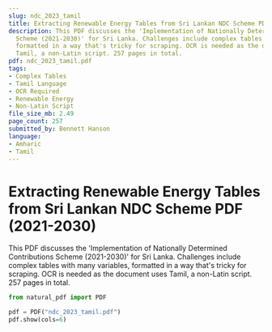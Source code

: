 ```yaml
---
slug: ndc_2023_tamil
title: Extracting Renewable Energy Tables from Sri Lankan NDC Scheme PDF (2021-2030)
description: This PDF discusses the 'Implementation of Nationally Determined Contributions
  Scheme (2021-2030)' for Sri Lanka. Challenges include complex tables with many variables,
  formatted in a way that's tricky for scraping. OCR is needed as the document uses
  Tamil, a non-Latin script. 257 pages in total.
pdf: ndc_2023_tamil.pdf
tags:
- Complex Tables
- Tamil Language
- OCR Required
- Renewable Energy
- Non-Latin Script
file_size_mb: 2.49
page_count: 257
submitted_by: Bennett Hanson
language:
- Amharic
- Tamil
---
```

# Extracting Renewable Energy Tables from Sri Lankan NDC Scheme PDF (2021-2030)

This PDF discusses the 'Implementation of Nationally Determined Contributions Scheme (2021-2030)' for Sri Lanka. Challenges include complex tables with many variables, formatted in a way that's tricky for scraping. OCR is needed as the document uses Tamil, a non-Latin script. 257 pages in total.

```python
from natural_pdf import PDF

pdf = PDF("ndc_2023_tamil.pdf")
pdf.show(cols=6)
```